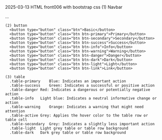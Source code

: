 2025-03-13 HTML
  front006 with bootstrap css
    (1) Navbar 
      <nav class="navbar navbar-expand-sm bg-light justify-content-center"> ... </nav>
      
    (2) button
      <button type="button" class="btn">Basic</button>
      <button type="button" class="btn btn-primary">Primary</button>
      <button type="button" class="btn btn-secondary">Secondary</button>
      <button type="button" class="btn btn-success">Success</button>
      <button type="button" class="btn btn-info">Info</button>
      <button type="button" class="btn btn-warning">Warning</button>
      <button type="button" class="btn btn-danger">Danger</button>
      <button type="button" class="btn btn-dark">Dark</button>
      <button type="button" class="btn btn-light">Light</button>
      <button type="button" class="btn btn-link">Link</button>
      
    (3) table
      .table-primary	Blue: Indicates an important action
      .table-success	Green: Indicates a successful or positive action
      .table-danger	Red: Indicates a dangerous or potentially negative action
      .table-info	Light blue: Indicates a neutral informative change or action
      .table-warning	Orange: Indicates a warning that might need attention
      .table-active	Grey: Applies the hover color to the table row or table cell
      .table-secondary	Grey: Indicates a slightly less important action
      .table-light	Light grey table or table row background
      .table-dark	Dark grey table or table row background
